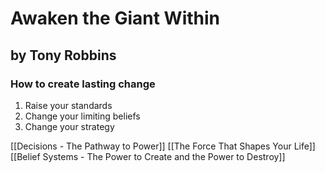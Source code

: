 # Awaken the Giant Within

## by Tony Robbins


### How to create lasting change
1. Raise your standards
2. Change your limiting beliefs
3. Change your strategy

 [[Decisions -  The Pathway to Power]]
 [[The Force That Shapes Your Life]]
 [[Belief Systems - The Power to Create and the Power to Destroy]]






